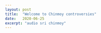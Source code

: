 ```yaml
---
layout: post
title:  "Welcome to Chinmoy controversies"
date:   2020-06-25
excerpt: "audio sri chinmoy"
---
```

